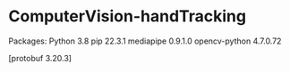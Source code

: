 # ComputerVision-handTracking

Packages:
Python 3.8
pip 22.3.1
mediapipe 0.9.1.0
opencv-python 4.7.0.72

[protobuf 3.20.3]
